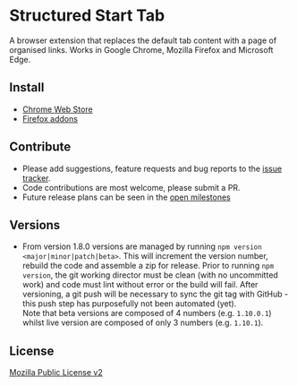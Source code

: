 # Structured Start Tab

A browser extension that replaces the default tab content with a page of organised links.  Works in Google Chrome, Mozilla Firefox and Microsoft Edge.

## Install

* [Chrome Web Store](https://chrome.google.com/webstore/detail/structured-start-tab/pldheaomfiegamcicehmijhaijcocidb)
* [Firefox addons](https://addons.mozilla.org/en-GB/firefox/addon/structured-start-tab/)

## Contribute

* Please add suggestions, feature requests and bug reports to the [issue tracker](https://github.com/ear1grey/structured-start-tab/issues).
* Code contributions are most welcome, please submit a PR.
* Future release plans can be seen in the [open milestones](https://github.com/ear1grey/structured-start-tab/milestones?state=open)

## Versions

* From version 1.8.0 versions are managed by running `npm version <major|minor|patch|beta>`.  This will increment the version number, rebuild the code and assemble a zip for release.  Prior to running `npm version`, the git working director must be clean (with no uncommitted work) and code must lint without error or the build will fail. After versioning, a git push will be necessary to sync the git tag with GitHub - this push step has purposefully not been automated (yet).  
Note that beta versions are composed of 4 numbers (e.g. `1.10.0.1`) whilst live version are composed of only 3 numbers (e.g. `1.10.1`).

## License

[Mozilla Public License v2](https://www.mozilla.org/en-US/MPL/2.0/)

